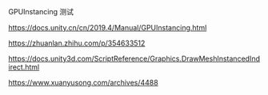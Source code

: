 GPUInstancing 测试

https://docs.unity.cn/cn/2019.4/Manual/GPUInstancing.html

https://zhuanlan.zhihu.com/p/354633512

https://docs.unity3d.com/ScriptReference/Graphics.DrawMeshInstancedIndirect.html

https://www.xuanyusong.com/archives/4488
